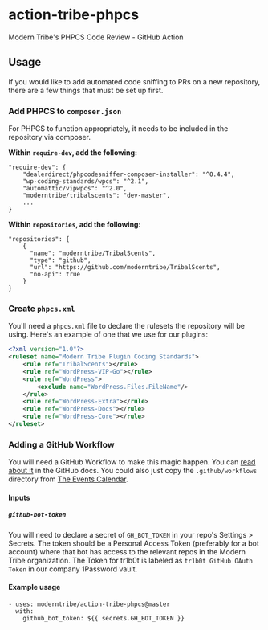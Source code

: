 # action-tribe-phpcs

Modern Tribe's PHPCS Code Review - GitHub Action

## Usage

If you would like to add automated code sniffing to PRs on a new repository, there are a few things that must be set up first.

### Add PHPCS to `composer.json`

For PHPCS to function appropriately, it needs to be included in the repository via composer.

**Within `require-dev`, add the following:**

```
"require-dev": {
    "dealerdirect/phpcodesniffer-composer-installer": "^0.4.4",
    "wp-coding-standards/wpcs": "^2.1",
    "automattic/vipwpcs": "^2.0",
    "moderntribe/tribalscents": "dev-master",
    ...
}
```

**Within `repositories`, add the following:**

```
"repositories": {
    {
      "name": "moderntribe/TribalScents",
      "type": "github",
      "url": "https://github.com/moderntribe/TribalScents",
      "no-api": true
    }
}
```

### Create `phpcs.xml`

You'll need a `phpcs.xml` file to declare the rulesets the repository will be using. Here's an example of one that we use for our plugins:

```xml
<?xml version="1.0"?>
<ruleset name="Modern Tribe Plugin Coding Standards">
	<rule ref="TribalScents"></rule>
	<rule ref="WordPress-VIP-Go"></rule>
	<rule ref="WordPress">
		<exclude name="WordPress.Files.FileName"/>
	</rule>
	<rule ref="WordPress-Extra"></rule>
	<rule ref="WordPress-Docs"></rule>
	<rule ref="WordPress-Core"></rule>
</ruleset>
```

### Adding a GitHub Workflow

You will need a GitHub Workflow to make this magic happen. You can [read about it](https://help.github.com/en/articles/configuring-a-workflow) in the GitHub docs. You could also just copy the `.github/workflows` directory from [The Events Calendar](https://github.com/moderntribe/the-events-calendar).

#### Inputs

##### `github-bot-token`

You will need to declare a secret of `GH_BOT_TOKEN` in your repo's Settings > Secrets. The token should be a Personal Access Token (preferably for a bot account) where that bot has access to the relevant repos in the Modern Tribe organization. The Token for tr1b0t is labeled as `tr1b0t GitHub OAuth Token` in our company 1Password vault.

#### Example usage

```
- uses: moderntribe/action-tribe-phpcs@master
  with:
    github_bot_token: ${{ secrets.GH_BOT_TOKEN }}
```
